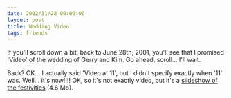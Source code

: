 ```yaml
---
date: 2002/11/28 00:00:00
layout: post
title: Wedding Video
tags: friends
---
```


If you'll scroll down a bit, back to June 28th, 2001, you'll see that I promised 'Video' of the wedding of Gerry and Kim. Go ahead, scroll... I'll wait.





Back? OK... I actually said 'Video at 11', but I didn't specify exactly when '11' was. Well... it's now!!!! OK, so it's not exactly video, but it's a [slideshow of the festivities](http://kurup.org/files/gerry-kim-wedding.mov) (4.6 Mb).
